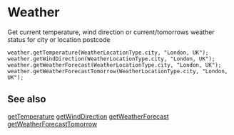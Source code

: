 # Weather

Get current temperature, wind direction or current/tomorrows weather status for city or location postcode

```cards
weather.getTemperature(WeatherLocationType.city, "London, UK");
weather.getWindDirection(WeatherLocationType.city, "London, UK");
weather.getWeatherForecast(WeatherLocationType.city, "London, UK");
weather.getWeatherForecastTomorrow(WeatherLocationType.city, "London, UK");
```

## See also

[getTemperature](/makecode-blockeditor/reference/weather/get-temperature)
[getWindDirection](/makecode-blockeditor/reference/weather/get-wind-direction)
[getWeatherForecast](/makecode-blockeditor/reference/weather/get-weather-forecast)
[getWeatherForecastTomorrow](/makecode-blockeditor/reference/weather/get-weather-forecast-tomorrow)
